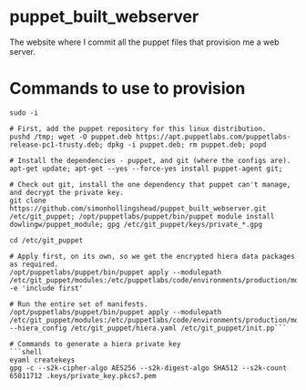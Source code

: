 # puppet_built_webserver
The website where I commit all the puppet files that provision me a web server.

# Commands to use to provision
```shell
sudo -i

# First, add the puppet repository for this linux distribution.
pushd /tmp; wget -O puppet.deb https://apt.puppetlabs.com/puppetlabs-release-pc1-trusty.deb; dpkg -i puppet.deb; rm puppet.deb; popd

# Install the dependencies - puppet, and git (where the configs are).
apt-get update; apt-get --yes --force-yes install puppet-agent git;

# Check out git, install the one dependency that puppet can't manage, and decrypt the private key.
git clone https://github.com/simonhollingshead/puppet_built_webserver.git /etc/git_puppet; /opt/puppetlabs/puppet/bin/puppet module install dowlingw/puppet_module; gpg /etc/git_puppet/keys/private_*.gpg

cd /etc/git_puppet

# Apply first, on its own, so we get the encrypted hiera data packages as required.
/opt/puppetlabs/puppet/bin/puppet apply --modulepath /etc/git_puppet/modules:/etc/puppetlabs/code/environments/production/modules -e 'include first'

# Run the entire set of manifests.
/opt/puppetlabs/puppet/bin/puppet apply --modulepath /etc/git_puppet/modules:/etc/puppetlabs/code/environments/production/modules --hiera_config /etc/git_puppet/hiera.yaml /etc/git_puppet/init.pp```

# Commands to generate a hiera private key
```shell
eyaml createkeys
gpg -c --s2k-cipher-algo AES256 --s2k-digest-algo SHA512 --s2k-count 65011712 .keys/private_key.pkcs7.pem
```